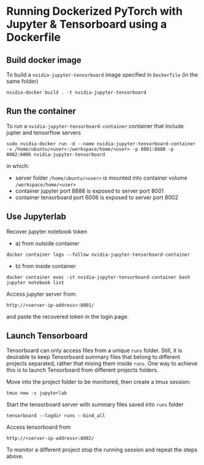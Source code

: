 # Running Dockerized PyTorch with Jupyter & Tensorboard using a Dockerfile

## Build docker image
To build a `nvidia-jupyter-tensorboard` image specified in `Dockerfile` (in the same folder)
```
nvidia-docker build . -t nvidia-jupyter-tensorboard
```

## Run the container 
To run a `nvidia-jupyter-tensorboard-container` container that include jupter and tensorflow servers
```
sudo nvidia-docker run -d --name nvidia-jupyter-tensorboard-container -v /home/ubuntu/<user>:/workspace/home/<user> -p 8001:8888 -p 8002:6006 nvidia-jupyter-tensorboard
```
in which:
- server folder `/home/ubuntu/<user>` is mounted into container volume `/workspace/home/<user>` 
- container jupyter port 8888 is exposed to server port 8001
- container tensorboard port 6006 is exposed to server port 8002

## Use Jupyterlab
Recover jupyter notebook token
- a) from outside container
```
docker container logs --follow nvidia-jupyter-tensorboard-container
````
- b) from inside container
```
docker container exec -it nvidia-jupyter-tensorboard-container bash
jupyter notebook list
````
Access jupyter server from:
```
http://<server-ip-address>:8001/
```
and paste the recovered token in the login page.

## Launch Tensorboard
Tensorboard can only access files from a unique `runs` folder. Still, it is desirable to keep Tensorboard summary files that belong to different projects separated, rather that mixing them inside `runs`. One way to achieve this is to launch Tensorboard from different projects folders.

Move into the project folder to be monitored, then create a tmux session:
```
tmux new -s jupyterlab
```
Start the tensorboard server with summary files saved into `runs` folder
```
tensorboard --logdir runs --bind_all
```
Access tensorboard from 
```
http://<server-ip-address>:8002/
```
To monitor a different project stop the running session and repeat the steps above.
